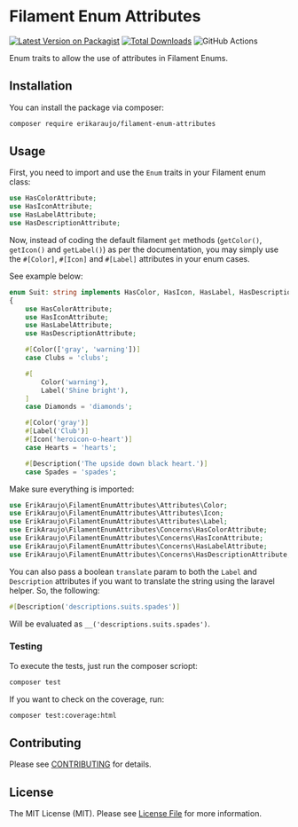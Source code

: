 # Filament Enum Attributes

[![Latest Version on Packagist](https://img.shields.io/packagist/v/erikaraujo/filament-enum-attributes.svg?style=flat-square)](https://packagist.org/packages/erikaraujo/filament-enum-attributes)
[![Total Downloads](https://img.shields.io/packagist/dt/erikaraujo/filament-enum-attributes.svg?style=flat-square)](https://packagist.org/packages/erikaraujo/filament-enum-attributes)
![GitHub Actions](https://github.com/erikaraujo/filament-enum-attributes/actions/workflows/main.yml/badge.svg)

Enum traits to allow the use of attributes in Filament Enums.

## Installation

You can install the package via composer:

```bash
composer require erikaraujo/filament-enum-attributes
```

## Usage

First, you need to import and use the `Enum` traits in your Filament enum class:

```php
use HasColorAttribute;
use HasIconAttribute;
use HasLabelAttribute;
use HasDescriptionAttribute;
```

Now, instead of coding the default filament `get` methods (`getColor()`, `getIcon()` and `getLabel()`) as per the documentation, you may simply use the `#[Color]`, `#[Icon]` and `#[Label]` attributes in your enum cases.

See example below:

```php
enum Suit: string implements HasColor, HasIcon, HasLabel, HasDescription
{
    use HasColorAttribute;
    use HasIconAttribute;
    use HasLabelAttribute;
    use HasDescriptionAttribute;

    #[Color(['gray', 'warning'])]
    case Clubs = 'clubs';

    #[
        Color('warning'),
        Label('Shine bright'),
    ]
    case Diamonds = 'diamonds';

    #[Color('gray')]
    #[Label('Club')]
    #[Icon('heroicon-o-heart')]
    case Hearts = 'hearts';

    #[Description('The upside down black heart.')]
    case Spades = 'spades';
```

Make sure everything is imported:
```php
use ErikAraujo\FilamentEnumAttributes\Attributes\Color;
use ErikAraujo\FilamentEnumAttributes\Attributes\Icon;
use ErikAraujo\FilamentEnumAttributes\Attributes\Label;
use ErikAraujo\FilamentEnumAttributes\Concerns\HasColorAttribute;
use ErikAraujo\FilamentEnumAttributes\Concerns\HasIconAttribute;
use ErikAraujo\FilamentEnumAttributes\Concerns\HasLabelAttribute;
use ErikAraujo\FilamentEnumAttributes\Concerns\HasDescriptionAttribute;
```

You can also pass a boolean `translate` param to both the `Label` and `Description` attributes if you want to translate the string using the laravel helper.
So, the following:

```php
#[Description('descriptions.suits.spades')]
```

Will be evaluated as `__('descriptions.suits.spades')`.


### Testing

To execute the tests, just run the composer scriopt:

```bash
composer test
```

If you want to check on the coverage, run:

```bash
composer test:coverage:html
```

## Contributing

Please see [CONTRIBUTING](CONTRIBUTING.md) for details.

## License

The MIT License (MIT). Please see [License File](LICENSE.md) for more information.

